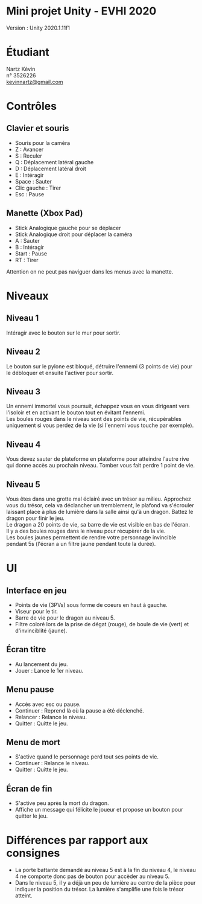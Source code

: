 # Mini projet Unity - EVHI 2020
Version : Unity 2020.1.11f1

# Étudiant

Nartz Kévin  
n° 3526226  
kevinnartz@gmail.com

# Contrôles

## Clavier et souris
* Souris pour la caméra  
* Z : Avancer  
* S : Reculer  
* Q : Déplacement latéral gauche  
* D : Déplacement latéral droit  
* E : Intéragir  
* Space : Sauter  
* Clic gauche : Tirer  
* Esc : Pause  

## Manette (Xbox Pad)
* Stick Analogique gauche pour se déplacer  
* Stick Analogique droit pour déplacer la caméra  
* A : Sauter  
* B : Intéragir  
* Start : Pause  
* RT : Tirer  
  
Attention on ne peut pas naviguer dans les menus avec la manette.

# Niveaux

## Niveau 1
Intéragir avec le bouton sur le mur pour sortir.

## Niveau 2
Le bouton sur le pylone est bloqué, détruire l'ennemi (3 points de vie) pour le débloquer et ensuite l'activer pour sortir.

## Niveau 3
Un ennemi immortel vous poursuit, échappez vous en vous dirigeant vers l'isoloir et en activant le bouton tout en évitant l'ennemi.  
Les boules rouges dans le niveau sont des points de vie, récupèrables uniquement si vous perdez de la vie (si l'ennemi vous touche par exemple).

## Niveau 4
Vous devez sauter de plateforme en plateforme pour atteindre l'autre rive qui donne accès au prochain niveau.
Tomber vous fait perdre 1 point de vie.

## Niveau 5
Vous êtes dans une grotte mal éclairé avec un trésor au milieu. Approchez vous du trésor, cela va déclancher un tremblement, le plafond va s'écrouler laissant place à plus de lumière dans la salle ainsi qu'à un dragon. Battez le dragon pour finir le jeu.  
Le dragon a 20 points de vie, sa barre de vie est visible en bas de l'écran.  
Il y a des boules rouges dans le niveau pour récupèrer de la vie.  
Les boules jaunes permettent de rendre votre personnage invincible pendant 5s (l'écran a un filtre jaune pendant toute la durée).

# UI
## Interface en jeu
* Points de vie (3PVs) sous forme de coeurs en haut à gauche.  
* Viseur pour le tir.  
* Barre de vie pour le dragon au niveau 5.  
* Filtre coloré lors de la prise de dégat (rouge), de boule de vie (vert) et d'invinciblité (jaune).

## Écran titre
* Au lancement du jeu.  
* Jouer : Lance le 1er niveau.

## Menu pause
* Accès avec esc ou pause.  
* Continuer : Reprend là où la pause a été déclenché.  
* Relancer : Relance le niveau.  
* Quitter : Quitte le jeu.

## Menu de mort
* S'active quand le personnage perd tout ses points de vie.  
* Continuer : Relance le niveau.  
* Quitter : Quitte le jeu.

## Écran de fin
* S'active peu après la mort du dragon.  
* Affiche un message qui félicite le joueur et propose un bouton pour quitter le jeu.

# Différences par rapport aux consignes
* La porte battante demandé au niveau 5 est à la fin du niveau 4, le niveau 4 ne comporte donc pas de bouton pour accèder au niveau 5.  
* Dans le niveau 5, il y a déjà un peu de lumière au centre de la pièce pour indiquer la position du trésor. La lumière s'amplifie une fois le trésor atteint.
